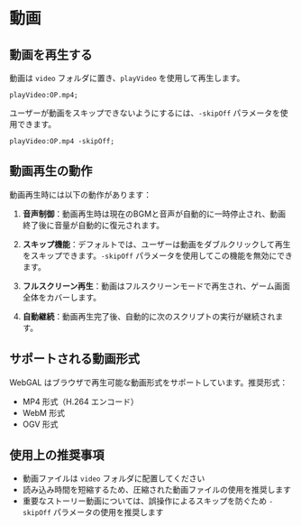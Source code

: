 # 動画

## 動画を再生する

動画は `video` フォルダに置き、`playVideo` を使用して再生します。

``` ws
playVideo:OP.mp4;
```

ユーザーが動画をスキップできないようにするには、`-skipOff` パラメータを使用できます。

``` ws
playVideo:OP.mp4 -skipOff;
```

## 動画再生の動作

動画再生時には以下の動作があります：

1. **音声制御**：動画再生時は現在のBGMと音声が自動的に一時停止され、動画終了後に音量が自動的に復元されます。

2. **スキップ機能**：デフォルトでは、ユーザーは動画をダブルクリックして再生をスキップできます。`-skipOff` パラメータを使用してこの機能を無効にできます。

3. **フルスクリーン再生**：動画はフルスクリーンモードで再生され、ゲーム画面全体をカバーします。

4. **自動継続**：動画再生完了後、自動的に次のスクリプトの実行が継続されます。

## サポートされる動画形式

WebGAL はブラウザで再生可能な動画形式をサポートしています。推奨形式：
- MP4 形式（H.264 エンコード）
- WebM 形式
- OGV 形式

## 使用上の推奨事項

- 動画ファイルは `video` フォルダに配置してください
- 読み込み時間を短縮するため、圧縮された動画ファイルの使用を推奨します
- 重要なストーリー動画については、誤操作によるスキップを防ぐため `-skipOff` パラメータの使用を推奨します